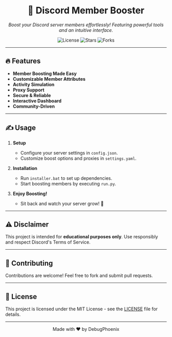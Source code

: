 <h1 align="center">🚀 Discord Member Booster</h1>

<p align="center">
    <em>Boost your Discord server members effortlessly! Featuring powerful tools and an intuitive interface.</em>
</p>

<p align="center">
    <img src="https://img.shields.io/badge/License-MIT-blue.svg" alt="License">
    <img src="https://img.shields.io/github/stars/DebugPhoenix/Discord-Member-Booster-" alt="Stars">
    <img src="https://img.shields.io/github/forks/DebugPhoenix/Discord-Member-Booster-" alt="Forks">
</p>

---

## 🔥 Features

- **Member Boosting Made Easy**
- **Customizable Member Attributes**
- **Activity Simulation**
- **Proxy Support**
- **Secure & Reliable**
- **Interactive Dashboard**
- **Community-Driven**

---

## ✍️  Usage

1. **Setup**
   - Configure your server settings in `config.json`.
   - Customize boost options and proxies in `settings.yaml`.

2. **Installation**
   - Run `installer.bat` to set up dependencies.
   - Start boosting members by executing `run.py`.

3. **Enjoy Boosting!**
   - Sit back and watch your server grow! 🌟

---

## ⚠️ Disclaimer

This project is intended for **educational purposes only**. Use responsibly and respect Discord's Terms of Service.

---

## 🌟 Contributing

Contributions are welcome! Feel free to fork and submit pull requests.

---

## 📝 License

This project is licensed under the MIT License - see the [LICENSE](LICENSE) file for details.


---

<p align="center">
    Made with ❤️ by DebugPhoenix
</p>
